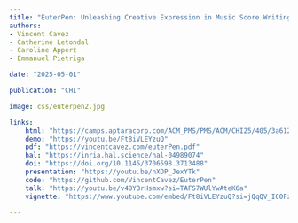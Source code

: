 ```yaml
---
title: "EuterPen: Unleashing Creative Expression in Music Score Writing"
authors:
- Vincent Cavez
- Catherine Letondal
- Caroline Appert
- Emmanuel Pietriga

date: "2025-05-01"

publication: "CHI"

image: css/euterpen2.jpg

links:
    html: "https://camps.aptaracorp.com/ACM_PMS/PMS/ACM/CHI25/405/3a612cf5-d7ea-11ef-ada9-16bb50361d1f/OUT/chi25-405.html"
    demo: "https://youtu.be/Ft8iVLEYzuQ"
    pdf: "https://vincentcavez.com/euterPen.pdf"
    hal: "https://inria.hal.science/hal-04989074"
    doi: "https://doi.org/10.1145/3706598.3713488"
    presentation: "https://youtu.be/nXOP_JexYTk"
    code: "https://github.com/VincentCavez/EuterPen"
    talk: "https://youtu.be/v48YBrHsmxw?si=TAFS7WUlYwAteK6a"
    vignette: "https://www.youtube.com/embed/Ft8iVLEYzuQ?si=jQqQV_IC0FzOhX6_"
   
---
```

